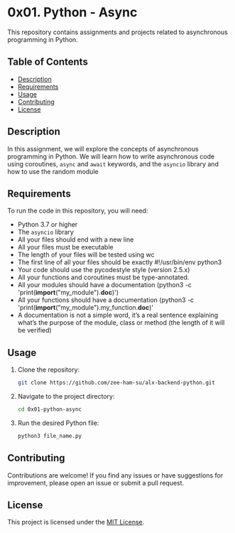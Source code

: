 # 0x01. Python - Async

This repository contains assignments and projects related to asynchronous programming in Python.

## Table of Contents

- [Description](#description)
- [Requirements](#requirements)
- [Usage](#usage)
- [Contributing](#contributing)
- [License](#license)

## Description

In this assignment, we will explore the concepts of asynchronous programming in Python. We will learn how to write asynchronous code using coroutines, `async` and `await` keywords, and the `asyncio` library and how to use the random module

## Requirements

To run the code in this repository, you will need:

- Python 3.7 or higher
- The `asyncio` library
- All your files should end with a new line
- All your files must be executable
- The length of your files will be tested using wc
- The first line of all your files should be exactly #!/usr/bin/env python3
- Your code should use the pycodestyle style (version 2.5.x)
- All your functions and coroutines must be type-annotated.
- All your modules should have a documentation (python3 -c 'print(__import__("my_module").__doc__)')
- All your functions should have a documentation (python3 -c 'print(__import__("my_module").my_function.__doc__)'
- A documentation is not a simple word, it’s a real sentence explaining what’s the purpose of the module, class or method (the length of it will be verified)

## Usage

1. Clone the repository:

    ```bash
    git clone https://github.com/zee-ham-su/alx-backend-python.git
    ```

2. Navigate to the project directory:

    ```bash
    cd 0x01-python-async
    ```

3. Run the desired Python file:

    ```bash
    python3 file_name.py
    ```

## Contributing

Contributions are welcome! If you find any issues or have suggestions for improvement, please open an issue or submit a pull request.

## License

This project is licensed under the [MIT License](LICENSE).
